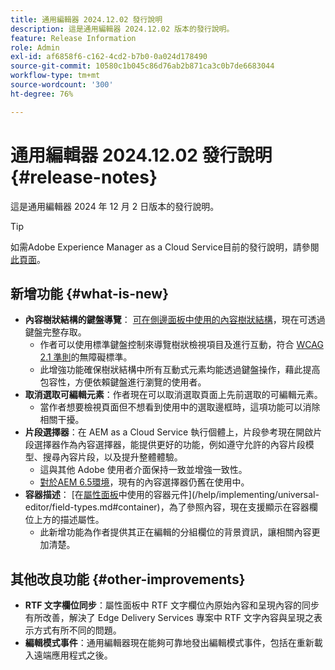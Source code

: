 ```yaml
---
title: 通用編輯器 2024.12.02 發行說明
description: 這是通用編輯器 2024.12.02 版本的發行說明。
feature: Release Information
role: Admin
exl-id: af6858f6-c162-4cd2-b7b0-0a024d178490
source-git-commit: 10580c1b045c86d76ab2b871ca3c0b7de6683044
workflow-type: tm+mt
source-wordcount: '300'
ht-degree: 76%

---
```


# 通用編輯器 2024.12.02 發行說明 {#release-notes}

這是通用編輯器 2024 年 12 月 2 日版本的發行說明。

>[!TIP]
>
>如需Adobe Experience Manager as a Cloud Service目前的發行說明，請參閱[此頁面](/help/release-notes/release-notes-cloud/release-notes-current.md)。

## 新增功能 {#what-is-new}

* **內容樹狀結構的鍵盤導覽**： [可在側邊面板中使用的內容樹狀結構](/help/sites-cloud/authoring/universal-editor/navigation.md#content-tree-mode)，現在可透過鍵盤完整存取。
   * 作者可以使用標準鍵盤控制來導覽樹狀檢視項目及進行互動，符合 [WCAG 2.1 準則](/help/sites-cloud/authoring/page-editor/accessible-content.md)的無障礙標準。
   * 此增強功能確保樹狀結構中所有互動式元素均能透過鍵盤操作，藉此提高包容性，方便依賴鍵盤進行瀏覽的使用者。
* **取消選取可編輯元素**：作者現在可以取消選取頁面上先前選取的可編輯元素。
   * 當作者想要檢視頁面但不想看到使用中的選取邊框時，這項功能可以消除相關干擾。
* **片段選擇器**：在 AEM as a Cloud Service 執行個體上，片段參考現在開啟片段選擇器作為內容選擇器，能提供更好的功能，例如遵守允許的內容片段模型、搜尋內容片段，以及提升整體體驗。
   * 這與其他 Adobe 使用者介面保持一致並增強一致性。
   * [對於AEM 6.5環境](https://experienceleague.adobe.com/zh-hant/docs/experience-manager-65/content/implementing/developing/headless/universal-editor/introduction)，現有的內容選擇器仍舊在使用中。
* **容器描述**： [在[屬性面板](/help/sites-cloud/authoring/universal-editor/navigation.md#properties-panel-properties-rail)中使用的容器元件](/help/implementing/universal-editor/field-types.md#container)，為了參照內容，現在支援顯示在容器欄位上方的描述屬性。
   * 此新增功能為作者提供其正在編輯的分組欄位的背景資訊，讓相關內容更加清楚。

## 其他改良功能 {#other-improvements}

* **RTF 文字欄位同步**：屬性面板中 RTF 文字欄位內原始內容和呈現內容的同步有所改善，解決了 Edge Delivery Services 專案中 RTF 文字內容與呈現之表示方式有所不同的問題。
* **編輯模式事件**：通用編輯器現在能夠可靠地發出編輯模式事件，包括在重新載入遠端應用程式之後。
